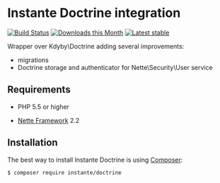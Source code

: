 Instante Doctrine integration
======

[![Build Status](https://travis-ci.org/instante/doctrine.svg?branch=master)](https://travis-ci.org/instante/doctrine)
[![Downloads this Month](https://img.shields.io/packagist/dm/instante/doctrine.svg)](https://packagist.org/packages/instante/doctrine)
[![Latest stable](https://img.shields.io/packagist/v/instante/doctrine.svg)](https://packagist.org/packages/instante/doctrine)

Wrapper over Kdyby\Doctrine adding several improvements:

- migrations
- Doctrine storage and authenticator for Nette\Security\User service

Requirements
------------

- PHP 5.5 or higher

- [Nette Framework](https://github.com/nette/nette) 2.2



Installation
------------

The best way to install Instante Doctrine is using  [Composer](http://getcomposer.org/):

```sh
$ composer require instante/doctrine
```

